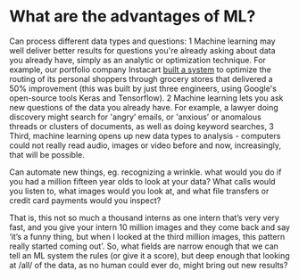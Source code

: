 # What are the advantages of ML?

Can process different data types and questions:
	1	Machine learning may well deliver better results for questions you're already asking about data you already have, simply as an analytic or optimization technique. For example, our portfolio company Instacart  [built a system](https://tech.instacart.com/deep-learning-with-emojis-not-math-660ba1ad6cdc)  to optimize the routing of its personal shoppers through grocery stores that delivered a 50% improvement (this was built by just three engineers, using Google's open-source tools Keras and Tensorflow).
	2	Machine learning lets you ask new questions of the data you already have. For example, a lawyer doing discovery might search for 'angry’ emails, or 'anxious’ or anomalous threads or clusters of documents, as well as doing keyword searches,
	3	Third, machine learning opens up new data types to analysis - computers could not really read audio, images or video before and now, increasingly, that will be possible.

Can automate new things, eg. recognizing a wrinkle. what would you do if you had a million fifteen year olds to look at your data? What calls would you listen to, what images would you look at, and what file transfers or credit card payments would you inspect?

That is, this not so much a thousand interns as one intern that’s very very fast, and you give your intern 10 million images and they come back and say ‘it’s a funny thing, but when I looked at the third million images, this pattern really started coming out’. So, what fields are narrow enough that we can tell an ML system the rules (or give it a score), but deep enough that looking at /all/ of the data, as no human could ever do, might bring out new results? 



<!-- #p1 -->


<!-- #work -->

<!-- {BearID:25B3E2AA-8E41-433D-B2DA-0915FEE1EBDB-6610-000005667205E064} -->

